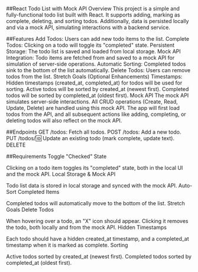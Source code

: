 ##React Todo List with Mock API
Overview
This project is a simple and fully-functional todo list built with React. It supports adding, marking as complete, deleting, and sorting todos. Additionally, data is persisted locally and via a mock API, simulating interactions with a backend service.

##Features
Add Todos: Users can add new todo items to the list.
Complete Todos: Clicking on a todo will toggle its "completed" state.
Persistent Storage: The todo list is saved and loaded from local storage.
Mock API Integration: Todo items are fetched from and saved to a mock API for simulation of server-side operations.
Automatic Sorting: Completed todos sink to the bottom of the list automatically.
Delete Todos: Users can remove todos from the list.
Stretch Goals (Optional Enhancements)
Timestamps: Hidden timestamps (created_at, completed_at) for todos will be used for sorting.
Active todos will be sorted by created_at (newest first).
Completed todos will be sorted by completed_at (oldest first).
Mock API
The mock API simulates server-side interactions. All CRUD operations (Create, Read, Update, Delete) are handled using this mock API. The app will first load todos from the API, and all subsequent actions like adding, completing, or deleting todos will also reflect on the mock API.

##Endpoints
GET /todos: Fetch all todos.
POST /todos: Add a new todo.
PUT /todos/:id: Update an existing todo (mark complete, update text).
DELETE

##Requirements
Toggle "Checked" State

Clicking on a todo item toggles its "completed" state, both in the local UI and the mock API.
Local Storage & Mock API

Todo list data is stored in local storage and synced with the mock API.
Auto-Sort Completed Items

Completed todos will automatically move to the bottom of the list.
Stretch Goals
Delete Todos

When hovering over a todo, an "X" icon should appear. Clicking it removes the todo, both locally and from the mock API.
Hidden Timestamps

Each todo should have a hidden created_at timestamp, and a completed_at timestamp when it is marked as complete.
Sorting

Active todos sorted by created_at (newest first).
Completed todos sorted by completed_at (oldest first).
